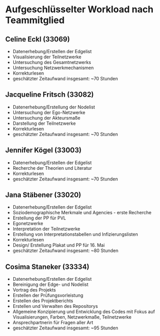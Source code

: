 # Aufgeschlüsselter Workload nach Teammitglied

## Celine Eckl (33069)
* Datenerhebung/Erstellen der Edgelist
* Visualisierung der Teilnetzwerke
* Untersuchung des Gesamtnetzwerks
* Untersuchung Netzwerkmechanismen
* Korrekturlesen
* geschätzter Zeitaufwand insgesamt: ~70 Stunden
## Jacqueline Fritsch (33082)
* Datenerhebung/Erstellung der Nodelist
* Untersuchung der Ego-Netzwerke
* Untersuchung der Akteursmaße
* Darstellung der Teilnetzwerke
* Korrekturlesen
* geschätzter Zeitaufwand insgesamt: ~70 Stunden
## Jennifer Kögel (33003)
* Datenerhebung/Erstellen der Edgelist
* Recherche der Theorien und Literatur
* Korrekturlesen
* geschätzter Zeitaufwand insgesamt: ~70 Stunden
## Jana Stäbener (33020)
* Datenerhebung/Erstellen der Edgelist
* Soziodemographische Merkmale und Agencies - erste Recherche
* Erstellung der PP für PVL
* Egonetzwerke
* Interpretation der Teilnetzwerke
* Erstellung von Interpretationstabellen und Infizierungslisten
* Korrekturlesen 
* Design/ Erstellung Plakat und PP für 16. Mai
* geschätzter Zeitaufwand insgesamt: ~80 Stunden
## Cosima Staneker (33334)
* Datenerhebung/Erstellen der Edgelist
* Bereinigung der Edge- und Nodelist
* Vortrag des Projekts
* Erstellen der Prüfungsvorleistung
* Erstellen des Projektberichts
* Erstellen und Verwalten des Repositorys
* Allgemeine Konzipierung und Entwicklung des Codes mit Fokus auf Visualisierungen, Farben, Netzwerkmaße, Teilnetzwerke
* Ansprechpartnerin für Fragen aller Art
* geschätzter Zeitaufwand insgesamt: ~95 Stunden
